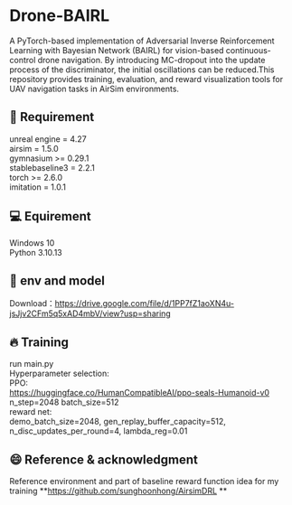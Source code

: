 # Drone-BAIRL
A PyTorch-based implementation of Adversarial Inverse Reinforcement Learning with Bayesian Network (BAIRL) for vision-based continuous-control drone navigation.
By introducing MC-dropout into the update process of the discriminator, the initial oscillations can be reduced.This repository provides training, evaluation, and reward visualization tools for UAV navigation tasks in AirSim environments.

## 🚀 Requirement
unreal engine = 4.27<br>
airsim = 1.5.0<br>
gymnasium >= 0.29.1<br>
stablebaseline3 = 2.2.1<br>
torch >= 2.6.0<br>
imitation = 1.0.1<br>

## 💻 Equirement
Windows 10<br>
Python 3.10.13<br>

## 🔌 env and model
Download：https://drive.google.com/file/d/1PP7fZ1aoXN4u-jsJjv2CFm5q5xAD4mbV/view?usp=sharing <br>

## 🔥 Training

run main.py<br>
Hyperparameter selection: <br>
PPO: <br> https://huggingface.co/HumanCompatibleAI/ppo-seals-Humanoid-v0<br> n_step=2048 batch_size=512 <br>
reward net: <br> demo_batch_size=2048, gen_replay_buffer_capacity=512, n_disc_updates_per_round=4, lambda_reg=0.01<br>

## 😄 Reference & acknowledgment

Reference environment and part of baseline reward function idea for my training **https://github.com/sunghoonhong/AirsimDRL **
